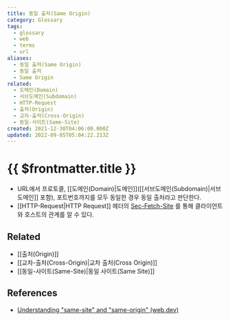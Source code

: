 ```yaml
---
title: 동일 출처(Same Origin)
category: Glossary
tags:
  - glossary
  - web
  - terms
  - url
aliases:
  - 동일 출처(Same Origin)
  - 동일 출처
  - Same Origin
related:
  - 도메인(Domain)
  - 서브도메인(Subdomain)
  - HTTP-Request
  - 출처(Origin)
  - 교차-출처(Cross-Origin)
  - 동일-사이트(Same-Site)
created: 2021-12-30T04:06:00.000Z
updated: 2022-09-05T05:04:22.213Z
---
```


# {{ $frontmatter.title }}

- URL에서 프로토콜, [[도메인(Domain)|도메인]]([[서브도메인(Subdomain)|서브도메인]] 포함), 포트번호까지를 모두 동일한 경우 동일 출처라고 판단한다.
- [[HTTP-Request|HTTP Request]] 헤더의 [Sec-Fetch-Site](https://developer.mozilla.org/en-US/docs/Web/HTTP/Headers/Sec-Fetch-Site#directives) 를 통해 클라이언트와 호스트의 관계를 알 수 있다.

## Related

- [[출처(Origin)]]
- [[교차-출처(Cross-Origin)|교차 출처(Cross Origin)]]
- [[동일-사이트(Same-Site)|동일 사이트(Same Site)]]

## References

- [Understanding "same-site" and "same-origin" (web.dev)](https://web.dev/same-site-same-origin/)
